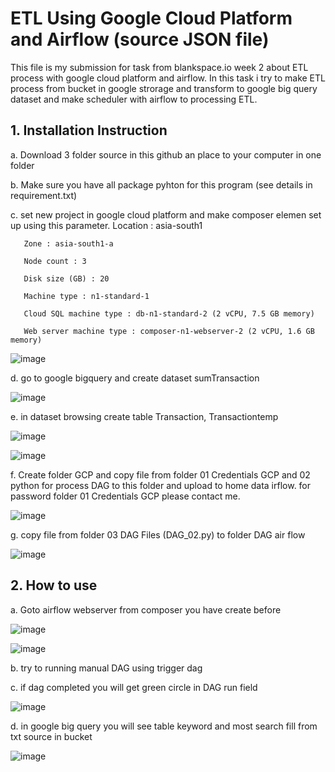 # **ETL Using Google Cloud Platform and Airflow (source JSON file)**

This file is my submission for task from blankspace.io week 2 about ETL process with google cloud platform and airflow. 
In this task i try to make ETL process from bucket in google strorage and transform to google big query dataset and 
make scheduler with airflow to processing ETL.

## 1. Installation Instruction 

a. Download 3 folder source in this github an place to your computer in one folder  
    
b. Make sure you have all package pyhton for this program (see details in requirement.txt)
    
c. set new project in google cloud platform and make composer elemen set up using this parameter.
       Location : asia-south1
       
       Zone : asia-south1-a
       
       Node count : 3
       
       Disk size (GB) : 20
       
       Machine type : n1-standard-1
       
       Cloud SQL machine type : db-n1-standard-2 (2 vCPU, 7.5 GB memory)
       
       Web server machine type : composer-n1-webserver-2 (2 vCPU, 1.6 GB memory)
       
![image](https://user-images.githubusercontent.com/55681442/115839939-5b83e000-a445-11eb-84c7-b654b92209b3.png)

d. go to google bigquery and create dataset sumTransaction 
        
![image](https://user-images.githubusercontent.com/55681442/115866309-af9dbd00-a463-11eb-8b9f-69d8c30a9008.png)
        
e. in dataset browsing create table Transaction, Transactiontemp
        
![image](https://user-images.githubusercontent.com/55681442/115866447-df4cc500-a463-11eb-9fca-ebf9c23e27c7.png)

![image](https://user-images.githubusercontent.com/55681442/115866515-f4c1ef00-a463-11eb-9a78-20ca2b1c6daf.png)
    
f. Create folder GCP and copy file from folder 01 Credentials GCP and 02 python for process DAG to this folder and upload to home data irflow. 
   for password folder 01 Credentials GCP please contact me.  
        
![image](https://user-images.githubusercontent.com/55681442/115866696-3b174e00-a464-11eb-99cd-686a94b9e404.png)

g. copy file from folder 03 DAG Files (DAG_02.py) to folder DAG air flow
    
![image](https://user-images.githubusercontent.com/55681442/115866762-51bda500-a464-11eb-8114-a93c4d126b19.png)
        
## 2. How to use 

a. Goto airflow webserver from composer you have create before 
    
![image](https://user-images.githubusercontent.com/55681442/115842031-9edf4e00-a447-11eb-946a-e23220f48106.png)
        
![image](https://user-images.githubusercontent.com/55681442/115866881-89c4e800-a464-11eb-9eb3-0d0aea2e3683.png)
        
b. try to running manual DAG using trigger dag
    
c. if dag completed you will get green circle in DAG run field 
    
![image](https://user-images.githubusercontent.com/55681442/115842793-5f653180-a448-11eb-9c20-a5945172b016.png)

d. in google big query you will see table keyword and most search fill from txt source in bucket
        
![image](https://user-images.githubusercontent.com/55681442/115843175-c1259b80-a448-11eb-92e5-9e7b35c64649.png)
